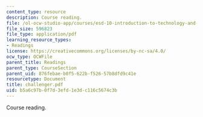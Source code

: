 ```yaml
---
content_type: resource
description: Course reading.
file: /ol-ocw-studio-app/courses/esd-10-introduction-to-technology-and-policy-fall-2006/b5a6c97b0f7d3efd1e3dc116c5674c3b_challenger.pdf
file_size: 596823
file_type: application/pdf
learning_resource_types:
- Readings
license: https://creativecommons.org/licenses/by-nc-sa/4.0/
ocw_type: OCWFile
parent_title: Readings
parent_type: CourseSection
parent_uid: 876febae-b0f5-622b-f526-57b8dfd9c41e
resourcetype: Document
title: challenger.pdf
uid: b5a6c97b-0f7d-3efd-1e3d-c116c5674c3b
---
```

Course reading.